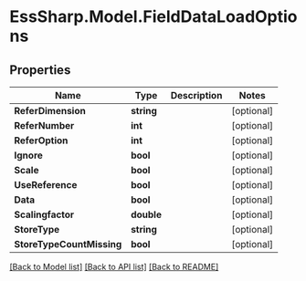 # EssSharp.Model.FieldDataLoadOptions

## Properties

Name | Type | Description | Notes
------------ | ------------- | ------------- | -------------
**ReferDimension** | **string** |  | [optional] 
**ReferNumber** | **int** |  | [optional] 
**ReferOption** | **int** |  | [optional] 
**Ignore** | **bool** |  | [optional] 
**Scale** | **bool** |  | [optional] 
**UseReference** | **bool** |  | [optional] 
**Data** | **bool** |  | [optional] 
**Scalingfactor** | **double** |  | [optional] 
**StoreType** | **string** |  | [optional] 
**StoreTypeCountMissing** | **bool** |  | [optional] 

[[Back to Model list]](../README.md#documentation-for-models) [[Back to API list]](../README.md#documentation-for-api-endpoints) [[Back to README]](../README.md)


